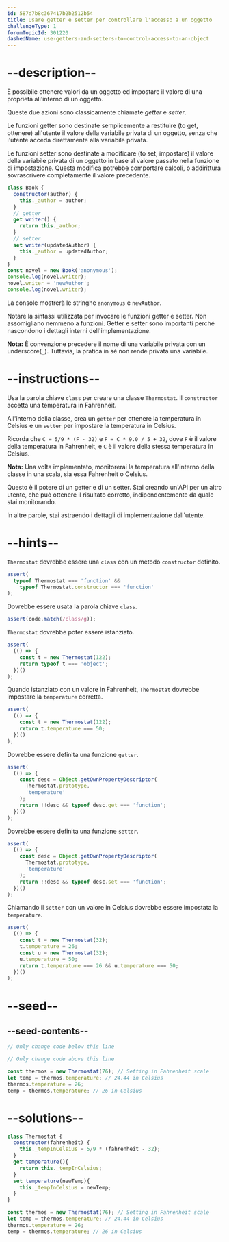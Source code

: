 ```yaml
---
id: 587d7b8c367417b2b2512b54
title: Usare getter e setter per controllare l'accesso a un oggetto
challengeType: 1
forumTopicId: 301220
dashedName: use-getters-and-setters-to-control-access-to-an-object
---
```


# --description--

È possibile ottenere valori da un oggetto ed impostare il valore di una proprietà all'interno di un oggetto.

Queste due azioni sono classicamente chiamate <dfn>getter</dfn> e <dfn>setter</dfn>.

Le funzioni getter sono destinate semplicemente a restituire (to get, ottenere) all'utente il valore della variabile privata di un oggetto, senza che l'utente acceda direttamente alla variabile privata.

Le funzioni setter sono destinate a modificare (to set, impostare) il valore della variabile privata di un oggetto in base al valore passato nella funzione di impostazione. Questa modifica potrebbe comportare calcoli, o addirittura sovrascrivere completamente il valore precedente.

```js
class Book {
  constructor(author) {
    this._author = author;
  }
  // getter
  get writer() {
    return this._author;
  }
  // setter
  set writer(updatedAuthor) {
    this._author = updatedAuthor;
  }
}
const novel = new Book('anonymous');
console.log(novel.writer);
novel.writer = 'newAuthor';
console.log(novel.writer);
```

La console mostrerà le stringhe `anonymous` e `newAuthor`.

Notare la sintassi utilizzata per invocare le funzioni getter e setter. Non assomigliano nemmeno a funzioni. Getter e setter sono importanti perché nascondono i dettagli interni dell'implementazione.

**Nota:** È convenzione precedere il nome di una variabile privata con un underscore(`_`). Tuttavia, la pratica in sé non rende privata una variabile.

# --instructions--

Usa la parola chiave `class` per creare una classe `Thermostat`. Il `constructor` accetta una temperatura in Fahrenheit.

All'interno della classe, crea un `getter` per ottenere la temperatura in Celsius e un `setter` per impostare la temperatura in Celsius.

Ricorda che `C = 5/9 * (F - 32)` e `F = C * 9.0 / 5 + 32`, dove `F` è il valore della temperatura in Fahrenheit, e `C` è il valore della stessa temperatura in Celsius.

**Nota:** Una volta implementato, monitorerai la temperatura all'interno della classe in una scala, sia essa Fahrenheit o Celsius.

Questo è il potere di un getter e di un setter. Stai creando un'API per un altro utente, che può ottenere il risultato corretto, indipendentemente da quale stai monitorando.

In altre parole, stai astraendo i dettagli di implementazione dall'utente.

# --hints--

`Thermostat` dovrebbe essere una `class` con un metodo `constructor` definito.

```js
assert(
  typeof Thermostat === 'function' &&
    typeof Thermostat.constructor === 'function'
);
```

Dovrebbe essere usata la parola chiave `class`.

```js
assert(code.match(/class/g));
```

`Thermostat` dovrebbe poter essere istanziato.

```js
assert(
  (() => {
    const t = new Thermostat(122);
    return typeof t === 'object';
  })()
);
```

Quando istanziato con un valore in Fahrenheit, `Thermostat` dovrebbe impostare la `temperature` corretta.

```js
assert(
  (() => {
    const t = new Thermostat(122);
    return t.temperature === 50;
  })()
);
```

Dovrebbe essere definita una funzione `getter`.

```js
assert(
  (() => {
    const desc = Object.getOwnPropertyDescriptor(
      Thermostat.prototype,
      'temperature'
    );
    return !!desc && typeof desc.get === 'function';
  })()
);
```

Dovrebbe essere definita una funzione `setter`.

```js
assert(
  (() => {
    const desc = Object.getOwnPropertyDescriptor(
      Thermostat.prototype,
      'temperature'
    );
    return !!desc && typeof desc.set === 'function';
  })()
);
```

Chiamando il `setter` con un valore in Celsius dovrebbe essere impostata la `temperature`.

```js
assert(
  (() => {
    const t = new Thermostat(32);
    t.temperature = 26;
    const u = new Thermostat(32);
    u.temperature = 50;
    return t.temperature === 26 && u.temperature === 50;
  })()
);
```

# --seed--

## --seed-contents--

```js
// Only change code below this line

// Only change code above this line

const thermos = new Thermostat(76); // Setting in Fahrenheit scale
let temp = thermos.temperature; // 24.44 in Celsius
thermos.temperature = 26;
temp = thermos.temperature; // 26 in Celsius
```

# --solutions--

```js
class Thermostat {
  constructor(fahrenheit) {
    this._tempInCelsius = 5/9 * (fahrenheit - 32);
  }
  get temperature(){
    return this._tempInCelsius;
  }
  set temperature(newTemp){
    this._tempInCelsius = newTemp;
  }
}

const thermos = new Thermostat(76); // Setting in Fahrenheit scale
let temp = thermos.temperature; // 24.44 in Celsius
thermos.temperature = 26;
temp = thermos.temperature; // 26 in Celsius
```
